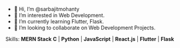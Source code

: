 - 👋 Hi, I’m @sarbajitmohanty
- 👀 I’m interested in Web Development.
- 🌱 I’m currently learning Flutter, Flask.
- 💞️ I’m looking to collaborate on Web Development Projects.

Skills: **MERN Stack**  **C** | **Python** | **JavaScript** | **React.js** | **Flutter** | **Flask**
<!---
![Anurag's github stats](https://github-readme-stats.vercel.app/api?username=sarbajitmohanty&show_icons=true&theme=radical)
-->

<!--
[<img src='https://cdn.jsdelivr.net/npm/simple-icons@3.0.1/icons/linkedin.svg' alt='linkedin' style="color:#fff" height='30'>](https://www.linkedin.com/in/sarbajit-mohanty/)
-->
<!--
_ _ _ _ _ _ _ _ _ _ _ _
-->
<!--
![](https://komarev.com/ghpvc/?username=sarbajitmohanty)
-->

<!--- 📫 How to reach me ... --->

<!---
sarbajitmohanty/sarbajitmohanty is a ✨ special ✨ repository because its `README.md` (this file) appears on your GitHub profile.
You can click the Preview link to take a look at your changes.
--->
